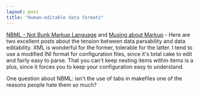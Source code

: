 ```yaml
---
layout: post
title: "Human-editable data formats"
---
```




<a href="http://radio.weblogs.com/0108103/2002/10/18.html#a102">NBML - Not Bunk Markup Language</a> and <a href="http://radio.weblogs.com/0111784/2002/10/21.html#a124">Musing about Markup</a> - Here are two excellent posts about the tension between data parsability and data editability. XML is wonderful for the former, tolerable for the latter. I tend to use a modified INI format for configuration files, since it's total cake to edit and fairly easy to parse. That you can't keep nesting items within items is a plus, since it forces you to keep your configuration easy to understand.

<p>One question about NBML: isn't the use of tabs in makefiles one of the reasons people hate them so much?</p>


